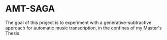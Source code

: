 # AMT-SAGA
The goal of this project is to experiment with a generative-subtractive approach for automatic music transcription, in the confines of my Master's Thesis
